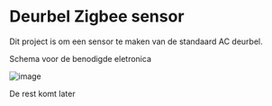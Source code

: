 # Deurbel Zigbee sensor

Dit project is om een sensor te maken van de standaard AC deurbel. 

Schema voor de benodigde eletronica

![image](https://github.com/user-attachments/assets/75b64477-7629-4f5a-92c0-d026966bb13c)

De rest komt later
